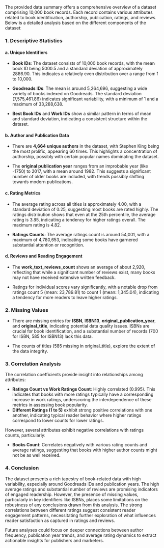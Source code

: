 
The provided data summary offers a comprehensive overview of a dataset comprising 10,000 book records. Each record contains various attributes related to book identification, authorship, publication, ratings, and reviews. Below is a detailed analysis based on the different components of the dataset:

### 1. Descriptive Statistics

#### a. Unique Identifiers
- **Book IDs**: The dataset consists of 10,000 book records, with the mean book ID being 5000.5 and a standard deviation of approximately 2886.90. This indicates a relatively even distribution over a range from 1 to 10,000.

- **Goodreads IDs**: The mean is around 5,264,696, suggesting a wide variety of books indexed on Goodreads. The standard deviation (7,575,461.86) indicates significant variability, with a minimum of 1 and a maximum of 33,288,638.

- **Best Book IDs** and **Work IDs** show a similar pattern in terms of mean and standard deviation, indicating a consistent structure within the dataset.

#### b. Author and Publication Data
- There are **4,664 unique authors** in the dataset, with Stephen King being the most prolific, appearing 60 times. This highlights a concentration of authorship, possibly with certain popular names dominating the dataset.

- The **original publication year** ranges from an improbable year (like -1750) to 2017, with a mean around 1982. This suggests a significant number of older books are included, with trends possibly shifting towards modern publications.

#### c. Rating Metrics
- The average rating across all titles is approximately 4.00, with a standard deviation of 0.25, suggesting most books are rated highly. The ratings distribution shows that even at the 25th percentile, the average rating is 3.85, indicating a tendency for higher ratings overall. The maximum rating is 4.82.

- **Ratings Counts**: The average ratings count is around 54,001, with a maximum of 4,780,653, indicating some books have garnered substantial attention or recognition.

#### d. Reviews and Reading Engagement
- The **work_text_reviews_count** shows an average of about 2,920, reflecting that while a significant number of reviews exist, many books may not have received extensive written feedback.

- Ratings for individual scores vary significantly, with a notable drop from ratings count 5 (mean: 23,789.81) to count 1 (mean: 1,345.04), indicating a tendency for more readers to leave higher ratings.

### 2. Missing Values
- There are missing entries for **ISBN**, **ISBN13**, **original_publication_year**, and **original_title**, indicating potential data quality issues. ISBNs are crucial for book identification, and a substantial number of records (700 for ISBN, 585 for ISBN13) lack this data.

- The counts of titles (585 missing in original_title), explore the extent of the data integrity.

### 3. Correlation Analysis
The correlation coefficients provide insight into relationships among attributes:
- **Ratings Count vs Work Ratings Count**: Highly correlated (0.995). This indicates that books with more ratings typically have a corresponding increase in work ratings, underscoring the interdependence of these metrics in assessing book popularity.
- **Different Ratings (1 to 5)** exhibit strong positive correlations with one another, indicating typical reader behavior where higher ratings correspond to lower counts for lower ratings.

However, several attributes exhibit negative correlations with ratings counts, particularly:
- **Books Count**: Correlates negatively with various rating counts and average ratings, suggesting that books with higher author counts might not be as well received.

### 4. Conclusion
The dataset presents a rich tapestry of book-related data with high variability, especially around Goodreads IDs and publication years. The high average ratings and substantial number of reviews are promising indicators of engaged readership. However, the presence of missing values, particularly in key identifiers like ISBNs, places some limitations on the robustness of any conclusions drawn from this analysis. The strong correlations between different ratings suggest consistent reader engagement patterns, necessitating further exploration of what influences reader satisfaction as captured in ratings and reviews. 

Future analyses could focus on deeper connections between author frequency, publication year trends, and average rating dynamics to extract actionable insights for publishers and marketers.
